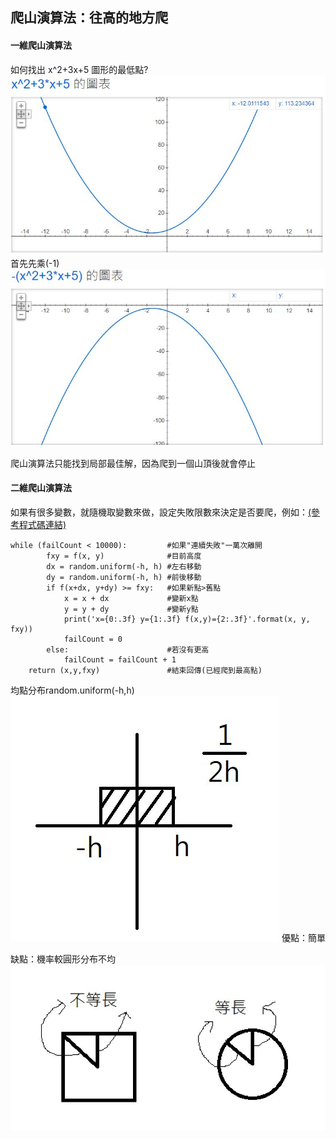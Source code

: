 ## 爬山演算法：往高的地方爬
#### 一維爬山演算法
如何找出 x^2+3x+5 圖形的最低點?
<img src='https://github.com/syuan0327/ai109b/blob/main/h1.JPG'>
首先先乘(-1)
<img src='https://github.com/syuan0327/ai109b/blob/main/h2.JPG'>

爬山演算法只能找到局部最佳解，因為爬到一個山頂後就會停止

#### 二維爬山演算法

如果有很多變數，就隨機取變數來做，設定失敗限數來決定是否要爬，例如：[(參考程式碼連結)]()
```
while (failCount < 10000):         #如果"連續失敗"一萬次離開
        fxy = f(x, y)              #目前高度
        dx = random.uniform(-h, h) #左右移動
        dy = random.uniform(-h, h) #前後移動
        if f(x+dx, y+dy) >= fxy:   #如果新點>舊點 
            x = x + dx             #變新x點
            y = y + dy             #變新y點
            print('x={0:.3f} y={1:.3f} f(x,y)={2:.3f}'.format(x, y, fxy))
            failCount = 0
        else:                      #若沒有更高
            failCount = failCount + 1
    return (x,y,fxy)               #結束回傳(已經爬到最高點)
```
均點分布random.uniform(-h,h)
<img src = 'https://github.com/syuan0327/ai109b/blob/main/h3.JPG'>
優點：簡單

缺點：機率較圓形分布不均
<img src = 'https://github.com/syuan0327/ai109b/blob/main/h4.JPG'>




